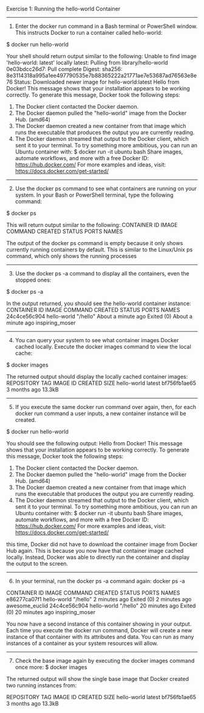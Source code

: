 Exercise 1: Running the hello-world Container



-------------------------------------------------------------------------------------------
1. Enter the docker run command in a Bash terminal or PowerShell window. 
This instructs Docker to run a container called hello-world:


$ docker run hello-world

Your shell should return output similar to the following:
Unable to find image 'hello-world: latest' locally
latest: Pulling from library/hello-world
0e03bdcc26d7: Pull complete 
Digest: sha256:
8e3114318a995a1ee497790535e7b88365222a21771ae7e53687ad76563e8e76
Status: Downloaded newer image for hello-world:latest
Hello from Docker!
This message shows that your installation appears to be working 
correctly.
To generate this message, Docker took the following steps:
1. The Docker client contacted the Docker daemon.
2. The Docker daemon pulled the "hello-world" image from the 
Docker Hub.
 (amd64)
3. The Docker daemon created a new container from that image 
which runs the executable that produces the output you are 
currently reading.
4. The Docker daemon streamed that output to the Docker 
client, which sent it to your terminal.
To try something more ambitious, you can run an Ubuntu 
container with:
$ docker run -it ubuntu bash
Share images, automate workflows, and more with a free Docker ID:
https://hub.docker.com/
For more examples and ideas, visit:
https://docs.docker.com/get-started/

-------------------------------------------------------------------------------------------
2. Use the docker ps command to see what containers are running on your 
system. In your Bash or PowerShell terminal, type the following command:


$ docker ps


This will return output similar to the following:
CONTAINER ID IMAGE COMMAND CREATED  STATUS PORTS NAMES

The output of the docker ps command is empty because it only shows 
currently running containers by default. This is similar to the Linux/Unix ps
command, which only shows the running processes

-------------------------------------------------------------------------------------------
3. Use the docker ps -a command to display all the containers, even the 
stopped ones:


$ docker ps -a


In the output returned, you should see the hello-world container instance:
CONTAINER ID   IMAGE COMMAND        CREATED              STATUS PORTS NAMES
24c4ce56c904   hello-world "/hello" About a minute ago
 Exited (0) About a minute ago inspiring_moser
 
-------------------------------------------------------------------------------------------
4. You can query your system to see what container images Docker cached locally. 
Execute the docker images command to view the local cache:

$ docker images

The returned output should display the locally cached container images:
REPOSITORY  TAG    IMAGE ID     CREATED      SIZE
hello-world latest bf756fb1ae65 3 months ago 13.3kB 

-------------------------------------------------------------------------------------------
5. If you execute the same docker run command over again, then, for each 
docker run command a user inputs, a new container instance will be created.

$ docker run hello-world


You should see the following output:
Hello from Docker!
This message shows that your installation appears to be 
working correctly.
To generate this message, Docker took the following steps:
1. The Docker client contacted the Docker daemon.
2. The Docker daemon pulled the "hello-world" image from 
 the Docker Hub.
 (amd64)
3. The Docker daemon created a new container from that image 
 which runs the executable that produces the output you 
 are currently reading.
4. The Docker daemon streamed that output to the Docker client, 
 which sent it to your terminal.
To try something more ambitious, you can run an Ubuntu container 
with:
$ docker run -it ubuntu bash
Share images, automate workflows, and more with a free Docker ID:
https://hub.docker.com/
For more examples and ideas, visit:
https://docs.docker.com/get-started/


this time, Docker did not have to download the container image 
from Docker Hub again. This is because you now have that container image 
cached locally. Instead, Docker was able to directly run the container and 
display the output to the screen. 


-------------------------------------------------------------------------------------------

6. In your terminal, run the docker ps -a command again:
docker ps -a

CONTAINER ID   IMAGE        COMMAND CREATED         STATUS      PORTS          NAMES
e86277ca07f1   hello-world "/hello" 2 minutes ago   Exited (0)  2 minutes ago  awesome_euclid
24c4ce56c904   hello-world "/hello" 20 minutes ago  Exited (0)  20 minutes ago inspiring_moser

You now have a second instance of this container showing in your output. Each 
time you execute the docker run command, Docker will create a new instance 
of that container with its attributes and data. You can run as many instances of 
a container as your system resources will allow.

-------------------------------------------------------------------------------------------

7. Check the base image again by executing the docker images command 
once more:
$ docker images

The returned output will show the single base image that Docker created two 
running instances from:

REPOSITORY   TAG    IMAGE ID     CREATED      SIZE
hello-world  latest bf756fb1ae65 3 months ago 13.3kB





 



